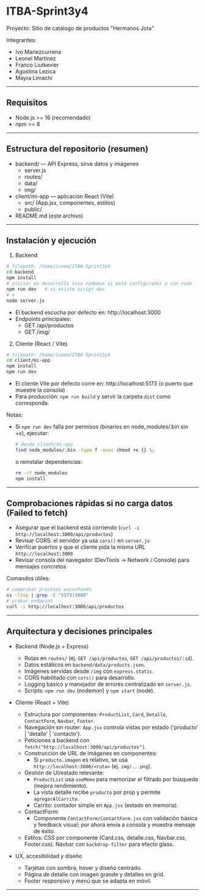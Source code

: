 # ITBA-Sprint3y4

Proyecto: Sitio de catálogo de productos "Hermanos Jota"

Integrantes:
- Ivo Mariezcurrena
- Leonel Martínez
- Franco Liutkevier
- Agustina Lezica
- Mayra Limachi

---

## Requisitos
- Node.js >= 16 (recomendado)
- npm >= 8

---

## Estructura del repositorio (resumen)
- backend/ — API Express, sirve datos y imágenes
  - server.js
  - routes/
  - data/
  - img/
- client/mi-app — aplicación React (Vite)
  - src/ (App.jsx, componentes, estilos)
  - public/
- README.md (este archivo)

---

## Instalación y ejecución

1) Backend
```bash
# filepath: /home/ivoma/ITBA-Sprint3y4
cd backend
npm install
# iniciar en desarrollo (usa nodemon si está configurado) o con node
npm run dev   # si existe script dev
# o
node server.js
```
- El backend escucha por defecto en: http://localhost:3000
- Endpoints principales:
  - GET /api/productos
  - GET /img/<nombre-de-imagen>

2) Cliente (React / Vite)
```bash
# filepath: /home/ivoma/ITBA-Sprint3y4
cd client/mi-app
npm install
npm run dev
```
- El cliente Vite por defecto corre en: http://localhost:5173 (o puerto que muestre la consola)
- Para producción: `npm run build` y servir la carpeta `dist` como corresponda.

Notas:
- Si `npm run dev` falla por permisos (binarios en node_modules/.bin sin +x), ejecutar:
  ```bash
  # desde client/mi-app
  find node_modules/.bin -type f -exec chmod +x {} \;
  ```
  o reinstalar dependencias:
  ```bash
  rm -rf node_modules
  npm install
  ```

---

## Comprobaciones rápidas si no carga datos (Failed to fetch)
- Asegurar que el backend está corriendo (`curl -i http://localhost:3000/api/productos`)
- Revisar CORS: el servidor ya usa `cors()` en `server.js`
- Verificar puertos y que el cliente pida la misma URL `http://localhost:3000`
- Revisar consola del navegador (DevTools → Network / Console) para mensajes concretos

Comandos útiles:
```bash
# comprobar procesos escuchando
ss -ltnp | grep -E "5173|3000"
# probar endpoint
curl -i http://localhost:3000/api/productos
```

---

## Arquitectura y decisiones principales

- Backend (Node.js + Express)
  - Rutas en `routes/` (ej. `GET /api/productos`, `GET /api/productos/:id`).
  - Datos estáticos en `backend/data/products.json`.
  - Imágenes servidas desde `/img` con `express.static`.
  - CORS habilitado con `cors()` para desarrollo.
  - Logging básico y manejador de errores centralizado en `server.js`.
  - Scripts: `npm run dev` (nodemon) y `npm start` (node).

- Cliente (React + Vite)
  - Estructura por componentes: `ProductList`, `Card`, `Detalle`, `ContactForm`, `Navbar`, `Footer`.
  - Navegación sin router: `App.jsx` controla vistas por estado ('producto' | 'detalle' | 'contacto').
  - Peticiones a backend con `fetch("http://localhost:3000/api/productos")`.
  - Construcción de URL de imágenes en componentes:
    - Si `producto.imagen` es relativo, se usa `http://localhost:3000/<ruta>` (ej. `img/...png`).
  - Gestión de UI/estado relevante:
    - `ProductList` usa `useMemo` para memorizar el filtrado por búsqueda (mejora rendimiento).
    - La vista detalle recibe `producto` por prop y permite `agregarAlCarrito`.
    - Carrito: contador simple en `App.jsx` (estado en memoria).
  - ContactForm:
    - Componente `ContactForm/ContactForm.jsx` con validación básica y feedback visual; por ahora envía a consola y muestra mensaje de éxito.
  - Estilos: CSS por componente (Card.css, detalle.css, Navbar.css, Footer.css). Navbar con `backdrop-filter` para efecto glass.

- UX, accesibilidad y diseño
  - Tarjetas con sombra, hover y diseño centrado.
  - Página de detalle con imagen grande y detalles en grid.
  - Footer responsivo y menú que se adapta en móvil.
---
